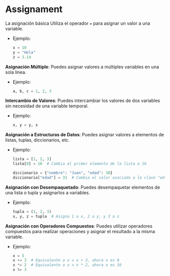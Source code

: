 # Assignament

La asignación básica Utiliza el operador `=` para asignar un valor a una variable.

- Ejemplo:
    
    ```python
    x = 10
    y = "Hola"
    z = 3.14
    
    ```
    

**Asignación Múltiple**: Puedes asignar valores a múltiples variables en una sola línea.

- Ejemplo:
    
    ```python
    a, b, c = 1, 2, 3
    
    ```
    

**Intercambio de Valores**: Puedes intercambiar los valores de dos variables sin necesidad de una variable temporal.

- Ejemplo:
    
    ```python
    x, y = y, x
    
    ```
    

**Asignación a Estructuras de Datos**: Puedes asignar valores a elementos de listas, tuplas, diccionarios, etc.

- Ejemplo:
    
    ```python
    lista = [1, 2, 3]
    lista[0] = 10  # Cambia el primer elemento de la lista a 10
    
    diccionario = {"nombre": "Juan", "edad": 30}
    diccionario["edad"] = 31  # Cambia el valor asociado a la clave "edad" a 31
    
    ```
    

**Asignación con Desempaquetado**: Puedes desempaquetar elementos de una lista o tupla y asignarlos a variables.

- Ejemplo:
    
    ```python
    tupla = (1, 2, 3)
    x, y, z = tupla  # Asigna 1 a x, 2 a y, y 3 a z
    
    ```
    

**Asignación con Operadores Compuestos**: Puedes utilizar operadores compuestos para realizar operaciones y asignar el resultado a la misma variable.

- Ejemplo:
    
    ```python
    x = 5
    x += 3  # Equivalente a x = x + 3, ahora x es 8
    x *= 2  # Equivalente a x = x * 2, ahora x es 16
    x %= 3
    
    ```
